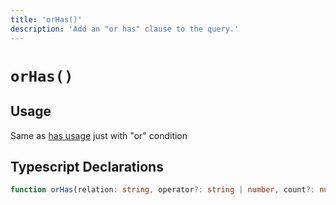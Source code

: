 ```yaml
---
title: 'orHas()'
description: 'Add an "or has" clause to the query.'
---
```


# `orHas()`

## Usage

Same as [has usage](./has#usage) just with "or" condition

## Typescript Declarations

````ts
function orHas(relation: string, operator?: string | number, count?: number): Query
````
